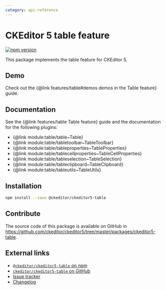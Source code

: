 ```yaml
---
category: api-reference
---
```


# CKEditor 5 table feature

[![npm version](https://badge.fury.io/js/%40ckeditor%2Fckeditor5-table.svg)](https://www.npmjs.com/package/@ckeditor/ckeditor5-table)

This package implements the table feature for CKEditor 5.

## Demo

Check out the {@link features/table#demos demos in the Table feature} guide.

## Documentation

See the {@link features/table Table feature} guide and the documentation for the following plugins:

* {@link module:table/table~Table}
* {@link module:table/tabletoolbar~TableToolbar}
* {@link module:table/tableproperties~TableProperties}
* {@link module:table/tablecellproperties~TableCellProperties}
* {@link module:table/tableselection~TableSelection}
* {@link module:table/tableclipboard~TableClipboard}
* {@link module:table/tableutils~TableUtils}

## Installation

```bash
npm install --save @ckeditor/ckeditor5-table
```

## Contribute

The source code of this package is available on GitHub in https://github.com/ckeditor/ckeditor5/tree/master/packages/ckeditor5-table.

## External links

* [`@ckeditor/ckeditor5-table` on npm](https://www.npmjs.com/package/@ckeditor/ckeditor5-table)
* [`ckeditor/ckeditor5-table` on GitHub](https://github.com/ckeditor/ckeditor5/tree/master/packages/ckeditor5-table)
* [Issue tracker](https://github.com/ckeditor/ckeditor5/issues)
* [Changelog](https://github.com/ckeditor/ckeditor5-table/blob/master/CHANGELOG.md)
